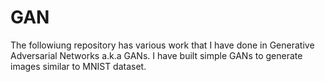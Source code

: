 # GAN
The followiung repository has various work that I have done in Generative Adversarial Networks a.k.a GANs. I have built simple GANs to generate images similar to MNIST dataset. 
